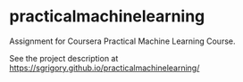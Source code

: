 # practicalmachinelearning
Assignment for Coursera Practical Machine Learning Course.

See the project description at https://sgrigory.github.io/practicalmachinelearning/
